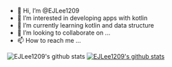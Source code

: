 - 👋 Hi, I’m @EJLee1209
- 👀 I’m interested in developing apps with kotlin
- 🌱 I’m currently learning kotlin and data structure
- 💞️ I’m looking to collaborate on ...
- 📫 How to reach me ...

![EJLee1209's github stats](https://github-readme-stats.vercel.app/api?username=EJLee1209&show_icons=true)
[![EJLee1209's github stats](https://github-readme-stats.vercel.app/api/top-langs/?username=EJLee1209&show_icons=true&hide_border=true&title_color=004386&icon_color=004386&layout=compact)](https://github.com/EJLee1209)
